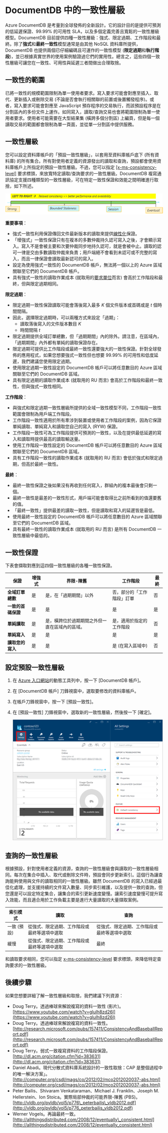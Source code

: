 <properties
	pageTitle="DocumentDB 中的一致性層級 | Microsoft Azure"
	description="DocumentDB 具有四個一致性層級，有助於在最終一致性、可用性和延遲的取捨之間取得平衡。"
	keywords="最終一致性, eventual consistency, documentdb, azure, Microsoft azure"
	services="documentdb"
	authors="mimig1"
	manager="jhubbard"
	editor="cgronlun"
	documentationCenter=""/>

<tags
	ms.service="documentdb"
	ms.workload="data-services"
	ms.tgt_pltfrm="na"
	ms.devlang="na"
	ms.topic="article"
	ms.date="08/11/2016"
	ms.author="mimig"/>

# DocumentDB 中的一致性層級

Azure DocumentDB 是考量到全球發佈的全新設計。它的設計目的是提供可預測的低延遲保證、99.99% 的可用性 SLA，以及多個定義完善且寬鬆的一致性層級模型。DocumentDB 目前提供四種一致性層級：強式、限定過期、工作階段和最終。除了**強式**和**最終一致性**模型通常是由其他 NoSQL 資料庫所提供，DocumentDB 也提供兩個已仔細編碼且可運作的一致性模型 (**限定過期**和**執行階段**)，並已根據真實世界的使用案例驗證過它們的實用性。總言之，這些四個一致性層級可讓您在一致性、可用性與延遲三者間做出合理取捨。

## 一致性的範圍

已將一致性的規模範圍限制為單一使用者要求。寫入要求可能會對應至插入、取代、更新插入或刪除交易 (不論是否會執行相關聯的前置或後置觸發程序)。或者，寫入要求可能會對應至 JavaScript 預存程序的交易執行，而該預設程序是在分割區內的多份文件上運作。如同寫入，讀取/查詢交易也會將範圍限制為單一使用者要求。使用者可能需要在大型結果集 (橫跨多個分割區) 上編頁，但是每一個讀取交易的範圍都會限制為單一頁面，並從單一分割區中提供服務。

## 一致性層級

您可以設定資料庫帳戶的「預設一致性層級」，以套用至資料庫帳戶底下 (所有資料庫) 的所有集合。所有對使用者定義的資源發出的讀取和查詢，預設都會使用資料庫帳戶上所指定的預設一致性層級。不過，您可以指定 [[x-ms-consistency-level]](https://msdn.microsoft.com/library/azure/mt632096.aspx) 要求標頭，來放寬特定讀取/查詢要求的一致性層級。DocumentDB 複寫通訊協定支援四種類型的一致性層級，可在特定一致性保證和效能之間明確進行取捨，如下所述。

![DocumentDB 提供多個定義完善 (寬鬆) 的一致性模型，讓您可從中選擇][1]

**重要事項**：

- 強式一致性利用保證傳回文件最新版本的讀取來提供[線性化](https://aphyr.com/posts/313-strong-consistency-models)保證。
- 「增強式」一致性保證只有在複本的多數仲裁持久認可寫入之後，才會顯示寫入。寫入不是會被主要和次要仲裁同步地持久認可，就是會被中止。讀取的認可一律是交由多數讀取仲裁來負責；用戶端絕不會看到未認可或不完整的寫入，而且一律保證會讀取最新認可的寫入。
- 設定為使用強式一致性的 DocumentDB 帳戶，無法將一個以上的 Azure 區域關聯至它們的 DocumentDB 帳戶。
- 具有強式一致性的讀取作業成本 (就取用的[要求單位](documentdb-request-units.md)而言) 會高於工作階段和最終，但與限定過期相同。
 

**限定過期**：

- 限定過期一致性保證讀取可能會落後寫入最多 *K* 個文件版本或首碼或是 *t* 個時間間隔。
- 因此，選擇限定過期時，可以兩種方式來設定「過期」：
    - 讀取落後寫入的文件版本數目 *K*
    - 時間間隔 *t*
- 限定過期提供全域訂單總數，但「過期期間」內的除外。請注意，在區域內，「過期期間」內外都有單純的讀取保證存在。
- 限定過期可提供比工作階段或最終一致性還要強大的一致性保證。針對全球發佈的應用程式，如果您想要強式一致性但也想要 99.99% 的可用性和低度延遲，我們建議您使用限定過期。
- 使用限定過期一致性設定的 DocumentDB 帳戶可以將任意數目的 Azure 區域關聯至它們的 DocumentDB 區域。
- 具有限定過期的讀取作業成本 (就取用的 RU 而言) 會高於工作階段和最終一致性，但與強式一致性相同。

**工作階段**：

- 與強式和限定過期一致性層級所提供的全域一致性模型不同，工作階段一致性範圍會限制為用戶端工作階段。
- 工作階段一致性適用於所有牽涉到裝置或使用者工作階段的案例，因為它保證單純讀取、單純寫入和讀取您自己的寫入 (RYW) 保證。
- 工作階段一致性可為工作階段提供可預測的一致性，以及在提供最低延遲的寫入和讀取時提供最高的讀取輸送量。
- 使用工作階段一致性設定的 DocumentDB 帳戶可以將任意數目的 Azure 區域關聯至它們的 DocumentDB 區域。
- 具有工作階段一致性的讀取作業成本 (就取用的 RU 而言) 會低於強式和限定過期，但高於最終一致性。
 

**最終**：

- 最終一致性保證之後如果沒有再收到任何寫入，群組內的複本最後會只剩一個。
- 最終一致性是最差的一致性形式，用戶端可能會取得比之前所看到的值還要舊的值。
- 「最終一致性」提供最差的讀取一致性，但是讀取和寫入的延遲皆是最低。
- 使用最終一致性設定的 DocumentDB 帳戶可以將任意數目的 Azure 區域關聯至它們的 DocumentDB 區域。
- 具有最終一致性的讀取作業成本 (就取用的 RU 而言) 是所有 DocumentDB 一致性層級中最低的。


## 一致性保證

下表會擷取對應到這四個一致性層級的各種一致性保證。

| 保證 | 增強式 | 界限-陳舊 | 工作階段 | 最終 |
|----------------------------------------------------------|-------------------------------------------------|------------------------------------------------------------------------------------------------|--------------------------------------------------|--------------------------------------------------|
| **全域訂單總數** | 是 | 是，在「過期期間」以外 | 否，部分的「工作階段」訂單 | 否 |
| **一致的首碼保證** | 是 | 是 | 是 | 是 |
| **單純讀取** | 是 | 是，橫跨位於過期期間之外但一直在區域內的區域。 | 是，適用於指定的工作階段 | 否 |
| **單純寫入** | 是 | 是 | 是 | 是 |
| **讀取您的寫入** | 是 | 是 | 是 (在寫入區域中) | 否 |


## 設定預設一致性層級

1.  在 [Azure 入口網站](https://portal.azure.com/)的動態工具列中，按一下 [DocumentDB 帳戶]。

2. 在 [DocumentDB 帳戶] 刀鋒視窗中，選取要修改的資料庫帳戶。

3. 在帳戶刀鋒視窗中，按一下 [預設一致性]。


4. 在 [預設一致性] 刀鋒視窗中，選取新的一致性層級，然後按一下 [確定]。

	![此螢幕擷取畫面反白顯示 [設定] 圖示和 [預設一致性] 項目](./media/documentdb-consistency-levels/database-consistency-level-1.png)

## 查詢的一致性層級

根據預設，針對使用者定義的資源，查詢的一致性層級會與讀取的一致性層級相同。每次在集合中插入、取代或刪除文件時，預設會同步更新索引。這個行為讓查詢能夠使用與文件的讀取相同的一致性層級。雖然 DocumentDB 的寫入已經過最佳化處理，並支援持續的文件寫入數量、同步索引維護，以及提供一致的查詢，但您還是可以設定特定集合，讓集合的索引更新速度變慢。讓索引速度變慢可提升寫入效能，而且適合用於工作負載主要是進行大量讀取的大量擷取案例。

索引模式|	讀取|	查詢  
-------------|-------|---------
一致 (預設)|	從強式、限定過期、工作階段或最終等選項中選取|	從強式、限定過期、工作階段或最終等選項中選取|
緩慢|	從強式、限定過期、工作階段或最終等選項中選取|	最終  

和讀取要求相同，您可以指定 [x-ms-consistency-level](https://msdn.microsoft.com/library/azure/mt632096.aspx) 要求標頭，來降低特定查詢要求的一致性層級。

## 後續步驟

如果您想要詳細了解一致性層級和取捨，我們建議下列資源：

-	Doug Terry。透過棒球來解說複寫的資料一致性 (影片)。[https://www.youtube.com/watch?v=gluIh8zd26I](https://www.youtube.com/watch?v=gluIh8zd26I)
-	Doug Terry。透過棒球來解說複寫的資料一致性。[http://research.microsoft.com/pubs/157411/ConsistencyAndBaseballReport.pdf](http://research.microsoft.com/pubs/157411/ConsistencyAndBaseballReport.pdf)
-	Doug Terry。弱式一致複寫資料的工作階段保證。[http://dl.acm.org/citation.cfm?id=383631](http://dl.acm.org/citation.cfm?id=383631)
-	Daniel Abadi。現代分散式資料庫系統設計的一致性取捨：CAP 是整個過程中的唯一解決方案」。[http://computer.org/csdl/mags/co/2012/02/mco2012020037-abs.html](http://computer.org/csdl/mags/co/2012/02/mco2012020037-abs.html)
-	Peter Bailis、Shivaram Venkataraman、Michael J. Franklin、Joseph M. Hellerstein、Ion Stoica。實際局部仲裁的可能界限-陳舊 (PBS)。[http://vldb.org/pvldb/vol5/p776\_peterbailis\_vldb2012.pdf](http://vldb.org/pvldb/vol5/p776_peterbailis_vldb2012.pdf)
-	Werner Vogels。再論最終一致。[http://allthingsdistributed.com/2008/12/eventually\_consistent.html](http://allthingsdistributed.com/2008/12/eventually_consistent.html)


[1]: ./media/documentdb-consistency-levels/consistency-tradeoffs.png

<!---HONumber=AcomDC_0817_2016-->